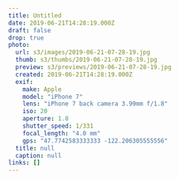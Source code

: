 ```yaml
---
title: Untitled
date: 2019-06-21T14:28:19.000Z
draft: false
drop: true
photo:
  url: s3/images/2019-06-21-07-28-19.jpg
  thumb: s3/thumbs/2019-06-21-07-28-19.jpg
  preview: s3/previews/2019-06-21-07-28-19.jpg
  created: 2019-06-21T14:28:19.000Z
  exif:
    make: Apple
    model: "iPhone 7"
    lens: "iPhone 7 back camera 3.99mm f/1.8"
    iso: 20
    aperture: 1.8
    shutter_speed: 1/331
    focal_length: "4.0 mm"
    gps: "47.7742583333333 -122.206305555556"
  title: null
  caption: null
links: []
---
```

